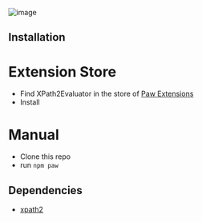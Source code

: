 ![image](https://user-images.githubusercontent.com/4239087/129493148-1073d558-fc9b-4724-b25e-27245863838b.png)

## Installation

# Extension Store
- Find XPath2Evaluator in the store of [Paw Extensions](https://paw.cloud/extensions/)
- Install

# Manual
- Clone this repo
- run `npm paw`

## Dependencies
* [xpath2](https://github.com/ilinsky/xpath2)
